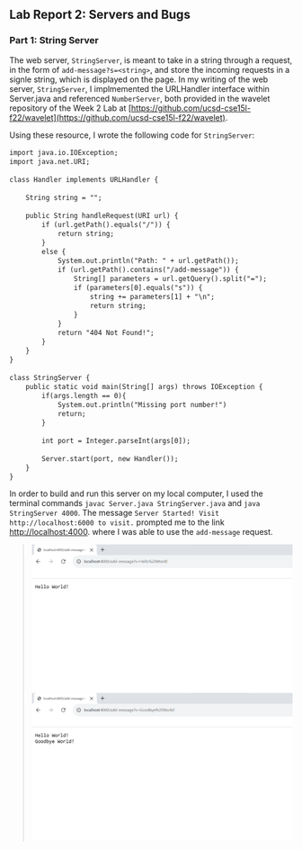 ## Lab Report 2: Servers and Bugs
### Part 1: String Server
The web server, `StringServer`, is meant to take in a string through a request, in the form of `add-message?s=<string>`, and store the incoming requests in a signle string, which is displayed on the page. In my writing of the web server, `StringServer`, I implmemented the URLHandler interface within Server.java and referenced `NumberServer`, both provided in   the wavelet repository of the Week 2 Lab at [https://github.com/ucsd-cse15l-f22/wavelet](https://github.com/ucsd-cse15l-f22/wavelet). 


Using these resource, I wrote the following code for `StringServer`:
```
import java.io.IOException;
import java.net.URI;

class Handler implements URLHandler {
    
    String string = "";

    public String handleRequest(URI url) {
        if (url.getPath().equals("/")) {
            return string;
        }
        else {
            System.out.println("Path: " + url.getPath());
            if (url.getPath().contains("/add-message")) {
                String[] parameters = url.getQuery().split("=");
                if (parameters[0].equals("s")) {
                    string += parameters[1] + "\n";
                    return string;
                }
            }
            return "404 Not Found!";
        }
    }
}

class StringServer {
    public static void main(String[] args) throws IOException {
        if(args.length == 0){
            System.out.println("Missing port number!")
            return;
        }

        int port = Integer.parseInt(args[0]);

        Server.start(port, new Handler());
    }
}
```

In order to build and run this server on my local computer, I used the terminal commands `javac Server.java StringServer.java` and `java StringServer 4000`. The message `Server Started! Visit http://localhost:6000 to visit.` prompted me to the link [http://localhost:4000](http://localhost:4000). where I was able to use the `add-message` request. 

>![Image](lab-report-2-image-1.png)
>![Image](lab-report-2-image-2.png)
